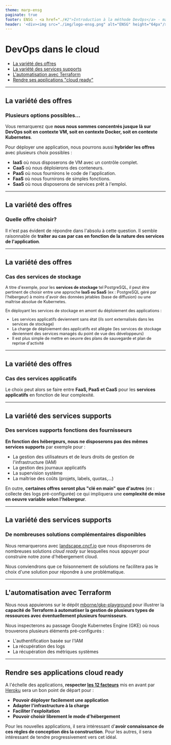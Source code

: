 ```yaml
---
theme: marp-ensg
paginate: true
footer: ENSG - <a href="./#2">Introduction à la méthode DevOps</a> - mars 2025
header: '<div><img src="./img/logo-ensg.png" alt="ENSG" height="64px"/></div>'
---
```


# DevOps dans le cloud

- [La variété des offres](#la-variété-des-offres)
- [La variété des services supports](#la-variété-des-services-supports)
- [L'automatisation avec Terraform](#lautomatisation-avec-terraform)
- [Rendre ses applications "cloud ready"](#rendre-ses-applications-cloud-ready)

---

## La variété des offres


### Plusieurs options possibles...

Vous remarquerez que **nous nous sommes concentrés jusque là sur DevOps soit en contexte VM, soit en contexte Docker, soit en contexte Kubernetes**.

Pour déployer une application, nous pourrons aussi **hybrider les offres** avec plusieurs choix possibles :

- **IaaS** où nous disposerons de VM avec un contrôle complet.
- **CaaS** où nous déploierons des conteneurs.
- **PaaS** où nous fournirons le code de l'application.
- **FaaS** où nous fournirons de simples fonctions.
- **SaaS** où nous disposerons de services prêt à l'emploi.

---

## La variété des offres

### Quelle offre choisir?

Il n'est pas évident de répondre dans l'absolu à cette question. Il semble raisonnable de **traiter au cas par cas en fonction de la nature des services de l'application**.

---

## La variété des offres

### Cas des services de stockage

<div style="font-size:0.9em">

A titre d'exemple, pour les **services de stockage** tel PostgreSQL, il peut être pertinent de choisir entre une approche **IaaS ou SaaS** (ex : PostgreSQL géré par l'hébergeur) à moins d'avoir des données jetables (base de diffusion) ou une maîtrise absolue de Kubernetes.

En déployant les services de stockage en amont du déploiement des applications :

- Les services applicatifs deviennent sans état (ils sont externalisés dans les services de stockage)
- La charge de déploiement des applicatifs est allégée (les services de stockage deviennent des services managés du point de vue des développeurs)
- Il est plus simple de mettre en oeuvre des plans de sauvegarde et plan de reprise d'activité

</div>

---

## La variété des offres

### Cas des services applicatifs

Le choix peut alors se faire entre **FaaS, PaaS et CaaS** pour les **services applicatifs** en fonction de leur complexité.

---

## La variété des services supports

### Des services supports fonctions des fournisseurs

**En fonction des hébergeurs, nous ne disposerons pas des mêmes services supports** par exemple pour :

- La gestion des utilisateurs et de leurs droits de gestion de l'infrastructure (IAM)
- La gestion des journaux applicatifs
- La supervision système
- La maîtrise des coûts (projets, labels, quotas,...)

En outre, **certaines offres seront plus "clé en main" que d'autres** (ex : collecte des logs pré-configurée) ce qui impliquera une **complexité de mise en oeuvre variable selon l'hébergeur**.

---

## La variété des services supports

### De nombreuses solutions complémentaires disponibles

Nous remarquerons avec [landscape.cncf.io](https://landscape.cncf.io/) que nous disposerons de nombreuses solutions *cloud ready* sur lesquelles nous appuyer pour construire notre zone d'hébergement cloud.

Nous conviendrons que ce foisonnement de solutions ne facilitera pas le choix d'une solution pour répondre à une problématique.

---

## L'automatisation avec Terraform

Nous nous appuierons sur le dépôt [mborne/gke-playground](https://github.com/mborne/gke-playground#gke-playground) pour illustrer la **capacité de Terraform à automatiser la gestion de plusieurs types de ressources avec éventuellement plusieurs fournisseurs**.

Nous inspecterons au passage Google Kubernetes Engine (GKE) où nous trouverons plusieurs éléments pré-configurés :

- L'authentification basée sur l'IAM
- La récupération des logs
- La récupération des métriques systèmes

---

## Rendre ses applications cloud ready

A l'échelle des applications, **respecter [les 12 facteurs](annexe/12-facteurs.html)** mis en avant par [Heroku](https://www.heroku.com/) sera un bon point de départ pour :

- **Pouvoir déployer facilement une application**
- **Adapter l'infrastructure à la charge**
- **Faciliter l'exploitation**
- **Pouvoir choisir librement le mode d'hébergement**

Pour les nouvelles applications, il sera intéressant d'**avoir connaissance de ces règles de conception dès la construction**. Pour les autres, il sera intéressant de tendre progressivement vers cet idéal.
